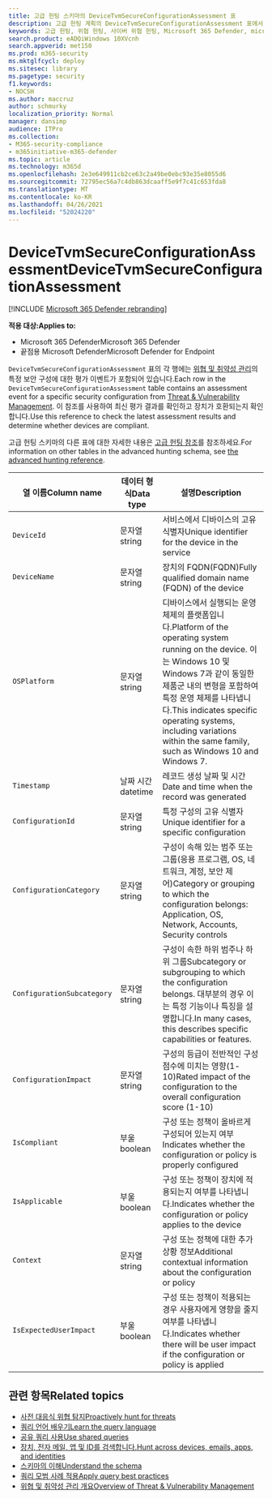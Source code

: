 ```yaml
---
title: 고급 헌팅 스키마의 DeviceTvmSecureConfigurationAssessment 표
description: 고급 헌팅 계획의 DeviceTvmSecureConfigurationAssessment 표에서 보안 평가 이벤트에 대해 자세히 알아보습니다. 이러한 위협 & 취약성 관리 이벤트는 장치 정보뿐만 아니라 보안 구성 세부 정보, 영향 및 규정 준수 정보를 제공합니다.
keywords: 고급 헌팅, 위협 헌팅, 사이버 위협 헌팅, Microsoft 365 Defender, microsoft 365, m365, 검색, 쿼리, 원격 분석, 스마마 참조, kusto, 표, 열, 데이터 형식, 설명, 위협 & 취약성 관리, TVM, 장치 관리, 보안 구성, DeviceTvmSecureConfigurationAssessment
search.product: eADQiWindows 10XVcnh
search.appverid: met150
ms.prod: m365-security
ms.mktglfcycl: deploy
ms.sitesec: library
ms.pagetype: security
f1.keywords:
- NOCSH
ms.author: maccruz
author: schmurky
localization_priority: Normal
manager: dansimp
audience: ITPro
ms.collection:
- M365-security-compliance
- m365initiative-m365-defender
ms.topic: article
ms.technology: m365d
ms.openlocfilehash: 2e3e649911cb2ce63c2a49be0ebc93e35e8055d6
ms.sourcegitcommit: 72795ec56a7c4db863dcaaff5e9f7c41c653fda8
ms.translationtype: MT
ms.contentlocale: ko-KR
ms.lasthandoff: 04/26/2021
ms.locfileid: "52024220"
---
```

# <a name="devicetvmsecureconfigurationassessment"></a><span data-ttu-id="d2294-105">DeviceTvmSecureConfigurationAssessment</span><span class="sxs-lookup"><span data-stu-id="d2294-105">DeviceTvmSecureConfigurationAssessment</span></span>

[!INCLUDE [Microsoft 365 Defender rebranding](../includes/microsoft-defender.md)]


<span data-ttu-id="d2294-106">**적용 대상:**</span><span class="sxs-lookup"><span data-stu-id="d2294-106">**Applies to:**</span></span>
- <span data-ttu-id="d2294-107">Microsoft 365 Defender</span><span class="sxs-lookup"><span data-stu-id="d2294-107">Microsoft 365 Defender</span></span>
- <span data-ttu-id="d2294-108">끝점용 Microsoft Defender</span><span class="sxs-lookup"><span data-stu-id="d2294-108">Microsoft Defender for Endpoint</span></span>



<span data-ttu-id="d2294-109">`DeviceTvmSecureConfigurationAssessment` 표의 각 행에는 [위협 및 취약성 관리](/windows/security/threat-protection/microsoft-defender-atp/next-gen-threat-and-vuln-mgt)의 특정 보안 구성에 대한 평가 이벤트가 포함되어 있습니다.</span><span class="sxs-lookup"><span data-stu-id="d2294-109">Each row in the `DeviceTvmSecureConfigurationAssessment` table contains an assessment event for a specific security configuration from [Threat & Vulnerability Management](/windows/security/threat-protection/microsoft-defender-atp/next-gen-threat-and-vuln-mgt).</span></span> <span data-ttu-id="d2294-110">이 참조를 사용하여 최신 평가 결과를 확인하고 장치가 호환되는지 확인합니다.</span><span class="sxs-lookup"><span data-stu-id="d2294-110">Use this reference to check the latest assessment results and determine whether devices are compliant.</span></span>

<span data-ttu-id="d2294-111">고급 헌팅 스키마의 다른 표에 대한 자세한 내용은 [고급 헌팅 참조](advanced-hunting-schema-tables.md)를 참조하세요.</span><span class="sxs-lookup"><span data-stu-id="d2294-111">For information on other tables in the advanced hunting schema, see [the advanced hunting reference](advanced-hunting-schema-tables.md).</span></span>

| <span data-ttu-id="d2294-112">열 이름</span><span class="sxs-lookup"><span data-stu-id="d2294-112">Column name</span></span> | <span data-ttu-id="d2294-113">데이터 형식</span><span class="sxs-lookup"><span data-stu-id="d2294-113">Data type</span></span> | <span data-ttu-id="d2294-114">설명</span><span class="sxs-lookup"><span data-stu-id="d2294-114">Description</span></span> |
|-------------|-----------|-------------|
| `DeviceId` | <span data-ttu-id="d2294-115">문자열</span><span class="sxs-lookup"><span data-stu-id="d2294-115">string</span></span> | <span data-ttu-id="d2294-116">서비스에서 디바이스의 고유 식별자</span><span class="sxs-lookup"><span data-stu-id="d2294-116">Unique identifier for the device in the service</span></span> |
| `DeviceName` | <span data-ttu-id="d2294-117">문자열</span><span class="sxs-lookup"><span data-stu-id="d2294-117">string</span></span> | <span data-ttu-id="d2294-118">장치의 FQDN(FQDN)</span><span class="sxs-lookup"><span data-stu-id="d2294-118">Fully qualified domain name (FQDN) of the device</span></span> |
| `OSPlatform` | <span data-ttu-id="d2294-119">문자열</span><span class="sxs-lookup"><span data-stu-id="d2294-119">string</span></span> | <span data-ttu-id="d2294-120">디바이스에서 실행되는 운영 체제의 플랫폼입니다.</span><span class="sxs-lookup"><span data-stu-id="d2294-120">Platform of the operating system running on the device.</span></span> <span data-ttu-id="d2294-121">이는 Windows 10 및 Windows 7과 같이 동일한 제품군 내의 변형을 포함하여 특정 운영 체제를 나타냅니다.</span><span class="sxs-lookup"><span data-stu-id="d2294-121">This indicates specific operating systems, including variations within the same family, such as Windows 10 and Windows 7.</span></span>|
| `Timestamp` | <span data-ttu-id="d2294-122">날짜 시간</span><span class="sxs-lookup"><span data-stu-id="d2294-122">datetime</span></span> | <span data-ttu-id="d2294-123">레코드 생성 날짜 및 시간</span><span class="sxs-lookup"><span data-stu-id="d2294-123">Date and time when the record was generated</span></span> |
| `ConfigurationId` | <span data-ttu-id="d2294-124">문자열</span><span class="sxs-lookup"><span data-stu-id="d2294-124">string</span></span> | <span data-ttu-id="d2294-125">특정 구성의 고유 식별자</span><span class="sxs-lookup"><span data-stu-id="d2294-125">Unique identifier for a specific configuration</span></span> |
| `ConfigurationCategory` | <span data-ttu-id="d2294-126">문자열</span><span class="sxs-lookup"><span data-stu-id="d2294-126">string</span></span> | <span data-ttu-id="d2294-127">구성이 속해 있는 범주 또는 그룹(응용 프로그램, OS, 네트워크, 계정, 보안 제어)</span><span class="sxs-lookup"><span data-stu-id="d2294-127">Category or grouping to which the configuration belongs: Application, OS, Network, Accounts, Security controls</span></span> |
| `ConfigurationSubcategory` | <span data-ttu-id="d2294-128">문자열</span><span class="sxs-lookup"><span data-stu-id="d2294-128">string</span></span> | <span data-ttu-id="d2294-129">구성이 속한 하위 범주나 하위 그룹</span><span class="sxs-lookup"><span data-stu-id="d2294-129">Subcategory or subgrouping to which the configuration belongs.</span></span> <span data-ttu-id="d2294-130">대부분의 경우 이는 특정 기능이나 특징을 설명합니다.</span><span class="sxs-lookup"><span data-stu-id="d2294-130">In many cases, this describes specific capabilities or features.</span></span> |
| `ConfigurationImpact` | <span data-ttu-id="d2294-131">문자열</span><span class="sxs-lookup"><span data-stu-id="d2294-131">string</span></span> | <span data-ttu-id="d2294-132">구성의 등급이 전반적인 구성 점수에 미치는 영향(1-10)</span><span class="sxs-lookup"><span data-stu-id="d2294-132">Rated impact of the configuration to the overall configuration score (1-10)</span></span> |
| `IsCompliant` | <span data-ttu-id="d2294-133">부울</span><span class="sxs-lookup"><span data-stu-id="d2294-133">boolean</span></span> | <span data-ttu-id="d2294-134">구성 또는 정책이 올바르게 구성되어 있는지 여부</span><span class="sxs-lookup"><span data-stu-id="d2294-134">Indicates whether the configuration or policy is properly configured</span></span> |
| `IsApplicable` | <span data-ttu-id="d2294-135">부울</span><span class="sxs-lookup"><span data-stu-id="d2294-135">boolean</span></span> | <span data-ttu-id="d2294-136">구성 또는 정책이 장치에 적용되는지 여부를 나타냅니다.</span><span class="sxs-lookup"><span data-stu-id="d2294-136">Indicates whether the configuration or policy applies to the device</span></span> |
| `Context` | <span data-ttu-id="d2294-137">문자열</span><span class="sxs-lookup"><span data-stu-id="d2294-137">string</span></span> | <span data-ttu-id="d2294-138">구성 또는 정책에 대한 추가 상황 정보</span><span class="sxs-lookup"><span data-stu-id="d2294-138">Additional contextual information about the configuration or policy</span></span> |
| `IsExpectedUserImpact` | <span data-ttu-id="d2294-139">부울</span><span class="sxs-lookup"><span data-stu-id="d2294-139">boolean</span></span> | <span data-ttu-id="d2294-140">구성 또는 정책이 적용되는 경우 사용자에게 영향을 줄지 여부를 나타냅니다.</span><span class="sxs-lookup"><span data-stu-id="d2294-140">Indicates whether there will be user impact if the configuration or policy is applied</span></span> |

## <a name="related-topics"></a><span data-ttu-id="d2294-141">관련 항목</span><span class="sxs-lookup"><span data-stu-id="d2294-141">Related topics</span></span>

- [<span data-ttu-id="d2294-142">사전 대응식 위협 탐지</span><span class="sxs-lookup"><span data-stu-id="d2294-142">Proactively hunt for threats</span></span>](advanced-hunting-overview.md)
- [<span data-ttu-id="d2294-143">쿼리 언어 배우기</span><span class="sxs-lookup"><span data-stu-id="d2294-143">Learn the query language</span></span>](advanced-hunting-query-language.md)
- [<span data-ttu-id="d2294-144">공유 쿼리 사용</span><span class="sxs-lookup"><span data-stu-id="d2294-144">Use shared queries</span></span>](advanced-hunting-shared-queries.md)
- [<span data-ttu-id="d2294-145">장치, 전자 메일, 앱 및 ID를 검색합니다.</span><span class="sxs-lookup"><span data-stu-id="d2294-145">Hunt across devices, emails, apps, and identities</span></span>](advanced-hunting-query-emails-devices.md)
- [<span data-ttu-id="d2294-146">스키마의 이해</span><span class="sxs-lookup"><span data-stu-id="d2294-146">Understand the schema</span></span>](advanced-hunting-schema-tables.md)
- [<span data-ttu-id="d2294-147">쿼리 모범 사례 적용</span><span class="sxs-lookup"><span data-stu-id="d2294-147">Apply query best practices</span></span>](advanced-hunting-best-practices.md)
- [<span data-ttu-id="d2294-148">위협 및 취약성 관리 개요</span><span class="sxs-lookup"><span data-stu-id="d2294-148">Overview of Threat & Vulnerability Management</span></span>](/windows/security/threat-protection/microsoft-defender-atp/next-gen-threat-and-vuln-mgt)